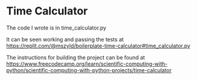 # Time Calculator

The code I wrote is in time_calculator.py

It can be seen working and passing the tests at https://replit.com/@mszyld/boilerplate-time-calculator#time_calculator.py

The instructions for building the project can be found at https://www.freecodecamp.org/learn/scientific-computing-with-python/scientific-computing-with-python-projects/time-calculator
